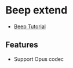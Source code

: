 # Beep extend

* [Beep Tutorial](https://github.com/faiface/beep/wiki)

## Features

* Support Opus codec
